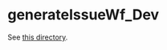 # generateIssueWf_Dev

See [this directory](https://github.com/landmaster135/generateIssueWf_Dev/tree/main/generateIssueWf).
